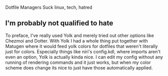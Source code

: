 Dotfile Managers Suck
linux, tech, hatred

## I'm probably not qualified to hate
To preface, I've really used Yolk and merely tried out other options like Chezmoi and Dotter. With Yolk I had a whole thing put together with Matugen where it would feed yolk colors for dotfiles that weren't literally just for colors. Especially things like niri's config.kdl, where imports aren't even an option, Yolk is actually kinda nice. I can edit my config without any running of rendering commands and it just works, but when my color scheme does change its nice to just have those automatically applied.

##